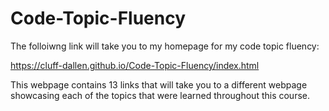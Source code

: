 # Code-Topic-Fluency
The folloiwng link will take you to my homepage for my code topic fluency: 

https://cluff-dallen.github.io/Code-Topic-Fluency/index.html

This webpage contains 13 links that will take you to a different webpage showcasing each of the topics that were learned throughout this course.
